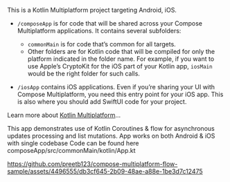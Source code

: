 This is a Kotlin Multiplatform project targeting Android, iOS.

* `/composeApp` is for code that will be shared across your Compose Multiplatform applications.
  It contains several subfolders:
  - `commonMain` is for code that’s common for all targets.
  - Other folders are for Kotlin code that will be compiled for only the platform indicated in the folder name.
    For example, if you want to use Apple’s CryptoKit for the iOS part of your Kotlin app,
    `iosMain` would be the right folder for such calls.

* `/iosApp` contains iOS applications. Even if you’re sharing your UI with Compose Multiplatform, 
  you need this entry point for your iOS app. This is also where you should add SwiftUI code for your project.


Learn more about [Kotlin Multiplatform](https://www.jetbrains.com/help/kotlin-multiplatform-dev/get-started.html)…


This app demonstrates use of Kotlin Coroutines & flow for asynchronous updates processing and list mutations.
App works on both Android & iOS with single codebase
Code can be found here composeApp/src/commonMain/kotlin/App.kt

https://github.com/preetb123/compose-multiplatform-flow-sample/assets/4496555/db3cf645-2b09-48ae-a88e-1be3d7c12475

